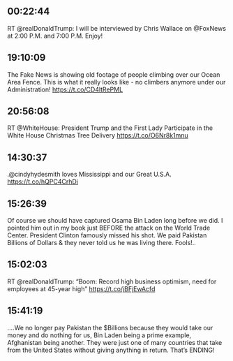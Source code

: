 ## 00:22:44
RT @realDonaldTrump: I will be interviewed by Chris Wallace on @FoxNews at 2:00 P.M. and 7:00 P.M. Enjoy!
## 19:10:09
The Fake News is showing old footage of people climbing over our Ocean Area Fence. This is what it really looks like - no climbers anymore under our Administration! https://t.co/CD4ltRePML
## 20:56:08
RT @WhiteHouse: President Trump and the First Lady Participate in the White House Christmas Tree Delivery https://t.co/O6Nr8k1mnu
## 14:30:37
.@cindyhydesmith loves Mississippi and our Great U.S.A. https://t.co/hQPC4CrhDi
## 15:26:39
Of course we should have captured Osama Bin Laden long before we did. I pointed him out in my book just BEFORE the attack on the World Trade Center. President Clinton famously missed his shot. We paid Pakistan Billions of Dollars &amp; they never told us he was living there. Fools!..
## 15:02:03
RT @realDonaldTrump: “Boom: Record high business optimism, need for employees at 45-year high” https://t.co/jBFjEwAcfd
## 15:41:19
....We no longer pay Pakistan the $Billions because they would take our money and do nothing for us, Bin Laden being a prime example, Afghanistan being another. They were just one of many countries that take from the United States without giving anything in return. That’s ENDING!
